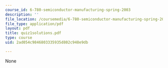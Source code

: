 ```yaml
---
course_id: 6-780-semiconductor-manufacturing-spring-2003
description: ''
file_location: /coursemedia/6-780-semiconductor-manufacturing-spring-2003/2ad054c9846803335935d802c948e9db_quiz1solutions.pdf
file_type: application/pdf
layout: pdf
title: quiz1solutions.pdf
type: course
uid: 2ad054c9846803335935d802c948e9db

---
```

None